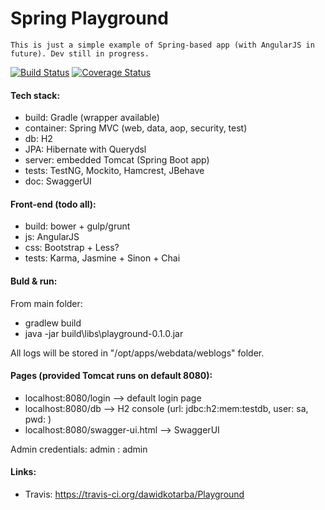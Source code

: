 # Spring Playground
    This is just a simple example of Spring-based app (with AngularJS in future). Dev still in progress.

[![Build Status](https://travis-ci.org/dawidkotarba/Playground.svg)](https://travis-ci.org/dawidkotarba/Playground) [![Coverage Status](https://coveralls.io/repos/dawidkotarba/Playground/badge.svg?branch=master&service=github)](https://coveralls.io/github/dawidkotarba/Playground?branch=master)

#### Tech stack:
- build: Gradle (wrapper available)
- container: Spring MVC (web, data, aop, security, test)
- db: H2
- JPA: Hibernate with Querydsl
- server: embedded Tomcat (Spring Boot app)
- tests: TestNG, Mockito, Hamcrest, JBehave
- doc: SwaggerUI

#### Front-end (todo all):
- build: bower + gulp/grunt
- js: AngularJS
- css: Bootstrap + Less?
- tests: Karma, Jasmine + Sinon + Chai

#### Buld & run:
From main folder:
- gradlew build
- java -jar build\libs\playground-0.1.0.jar

All logs will be stored in "/opt/apps/webdata/weblogs" folder.

#### Pages (provided Tomcat runs on default 8080):
- localhost:8080/login --> default login page
- localhost:8080/db --> H2 console (url: jdbc:h2:mem:testdb, user: sa, pwd: <blank>)
- localhost:8080/swagger-ui.html --> SwaggerUI

Admin credentials: admin : admin

#### Links:
- Travis: https://travis-ci.org/dawidkotarba/Playground
